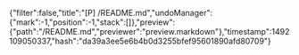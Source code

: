 {"filter":false,"title":"[P] /README.md","undoManager":{"mark":-1,"position":-1,"stack":[]},"preview":{"path":"/README.md","previewer":"preview.markdown"},"timestamp":1492109050337,"hash":"da39a3ee5e6b4b0d3255bfef95601890afd80709"}